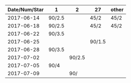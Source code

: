 Date/Num/Star   | 1      | 2      | 27     | other
----------------|--------|--------|--------|--------
2017-06-14      | 90/2.5 |        | 45/2   | 45/2
2017-06-18      | 90/2.5 |        | 45/2   | 45/2
2017-06-22      | 90/3.5 |        |        | 
2017-06-25      |        |        | 90/1.5 |
2017-06-28      | 90/3.5 |        |        |
2017-07-02      |        | 90/2.5 |        |
2017-07-05      | 90/4   |        |        |
2017-07-09      |        | 90/
